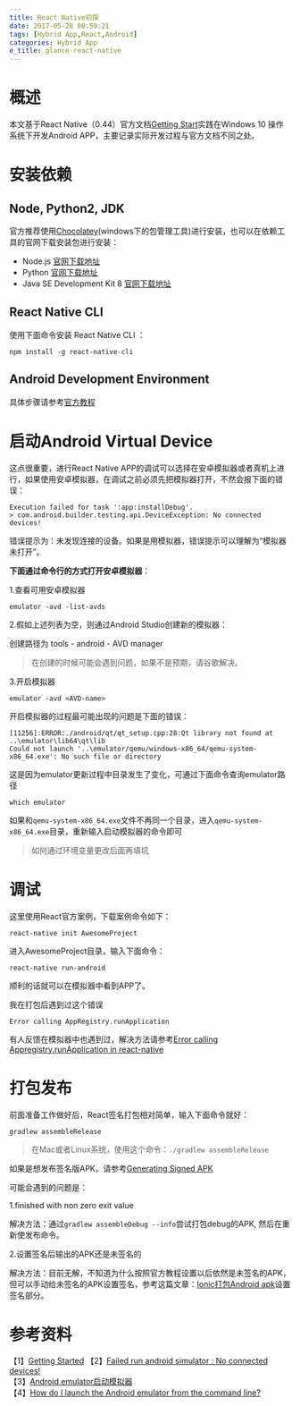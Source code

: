 ```yaml
---
title: React Native初探
date: 2017-05-28 00:59:21
tags: [Hybrid App,React,Android]
categories: Hybrid App
e_title: glance-react-native
---
```

# 概述
本文基于React Native（0.44）官方文档[Getting Start](https://facebook.github.io/react-native/docs/getting-started.html)实践在Windows 10 操作系统下开发Android APP，主要记录实际开发过程与官方文档不同之处。   

# 安装依赖   

## Node, Python2, JDK

官方推荐使用[Chocolatey](https://chocolatey.org/)(windows下的包管理工具)进行安装，也可以在依赖工具的官网下载安装包进行安装：   

- Node.js [官网下载地址](https://nodejs.org/en/)   
- Python [官网下载地址](https://www.python.org/downloads/)   
- Java SE Development Kit 8 [官网下载地址](http://www.oracle.com/technetwork/java/javase/downloads/jdk8-downloads-2133151.html)   

## React Native CLI

使用下面命令安装 React Native CLI ：   

```bazaar
npm install -g react-native-cli
```

## Android Development Environment

具体步骤请参考[官方教程](https://facebook.github.io/react-native/docs/getting-started.html#android-development-environment)   

# 启动Android Virtual Device

这点很重要，进行React Native APP的调试可以选择在安卓模拟器或者真机上进行，如果使用安卓模拟器，在调试之前必须先把模拟器打开，不然会报下面的错误：   

```bazaar
Execution failed for task ':app:installDebug'.
> com.android.builder.testing.api.DeviceException: No connected devices!
```

错误提示为：未发现连接的设备。如果是用模拟器，错误提示可以理解为“模拟器未打开”。   

**下面通过命令行的方式打开安卓模拟器**：

1.查看可用安卓模拟器

```bazaar
emulator -avd -list-avds
```

2.假如上述列表为空，则通过Android Studio创建新的模拟器：   

创建路径为 tools - android - AVD manager   

> 在创建的时候可能会遇到问题，如果不是预期，请谷歌解决。

3.开启模拟器

```bazaar
emulator -avd <AVD-name>
```

开启模拟器的过程最可能出现的问题是下面的错误：   

```bazaar
[11256]:ERROR:./android/qt/qt_setup.cpp:28:Qt library not found at ..\emulator\lib64\qt\lib
Could not launch '..\emulator/qemu/windows-x86_64/qemu-system-x86_64.exe': No such file or directory
```

这是因为emulator更新过程中目录发生了变化，可通过下面命令查询emulator路径   

```bazaar
which emulator
```

如果和`qemu-system-x86_64.exe`文件不再同一个目录，进入`qemu-system-x86_64.exe`目录，重新输入启动模拟器的命令即可   

> 如何通过环境变量更改后面再填坑

# 调试

这里使用React官方案例，下载案例命令如下：   

```bazaar
react-native init AwesomeProject
```

进入AwesomeProject目录，输入下面命令：   

```bazaar
react-native run-android
```

顺利的话就可以在模拟器中看到APP了。

我在打包后遇到过这个错误

```bazaar
Error calling AppRegistry.runApplication
```

有人反馈在模拟器中也遇到过，解决方法请参考[Error calling Appregistry.runApplication in react-native](https://stackoverflow.com/questions/43744156/error-calling-appregistry-runapplication-in-react-native)

# 打包发布

前面准备工作做好后，React签名打包相对简单，输入下面命令就好：   

```bazaar
gradlew assembleRelease
```

> 在Mac或者Linux系统，使用这个命令：`./gradlew assembleRelease`

如果是想发布签名版APK，请参考[Generating Signed APK](https://facebook.github.io/react-native/docs/signed-apk-android.html)

可能会遇到的问题是：

1.finished with non zero exit value

解决方法：通过`gradlew assembleDebug --info`尝试打包debug的APK, 然后在重新使发布命令。

2.设置签名后输出的APK还是未签名的

解决方法：目前无解，不知道为什么按照官方教程设置以后依然是未签名的APK，但可以手动给未签名的APK设置签名，参考这篇文章：[Ionic打包Android apk](https://xiaogliu.github.io/2017/05/13/Ionic%E6%89%93%E5%8C%85Android-apk/#2-3-设置签名)设置签名部分。

# 参考资料
【1】[Getting Started](https://facebook.github.io/react-native/docs/getting-started.html)
【2】[Failed run android simulator : No connected devices!](https://github.com/facebook/react-native/issues/3091)   
【3】[Android emulator启动模拟器](http://www.cnblogs.com/hautezwei/p/6719929.html)   
【4】[How do I launch the Android emulator from the command line?](https://stackoverflow.com/questions/4974568/how-do-i-launch-the-android-emulator-from-the-command-line)   
